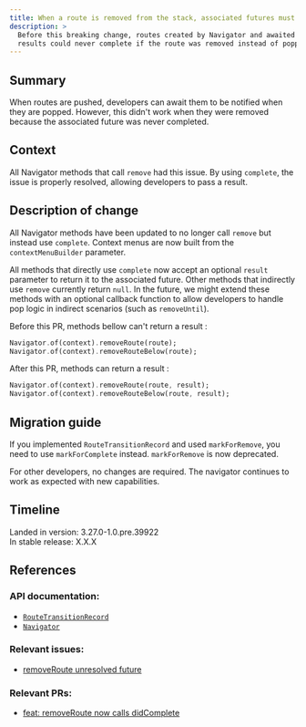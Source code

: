 ```yaml
---
title: When a route is removed from the stack, associated futures must complete
description: >
  Before this breaking change, routes created by Navigator and awaited for
  results could never complete if the route was removed instead of popped.
---
```


## Summary

When routes are pushed, developers can await them to be notified when they are
popped. However, this didn't work when they were removed because the associated
future was never completed.

## Context

All Navigator methods that call `remove` had this issue. By using `complete`,
the issue is properly resolved, allowing developers to pass a result.

## Description of change

All Navigator methods have been updated to no longer call `remove` but instead
use `complete`. Context menus are now built from the `contextMenuBuilder`
parameter.

All methods that directly use `complete` now accept an optional `result`
parameter to return it to the associated future. Other methods that indirectly
use `remove` currently return `null`. In the future, we might extend these
methods with an optional callback function to allow developers to handle pop
logic in indirect scenarios (such as `removeUntil`).

Before this PR, methods bellow can't return a result :
```dart
Navigator.of(context).removeRoute(route);
Navigator.of(context).removeRouteBelow(route);
```

After this PR, methods can return a result :
```dart
Navigator.of(context).removeRoute(route, result);
Navigator.of(context).removeRouteBelow(route, result);
```

## Migration guide

If you implemented `RouteTransitionRecord` and used `markForRemove`,
you need to use `markForComplete` instead. `markForRemove` is now deprecated.

For other developers, no changes are required. The navigator continues to work
as expected with new capabilities.

## Timeline

Landed in version: 3.27.0-1.0.pre.39922  
In stable release: X.X.X

## References

### API documentation:

* [`RouteTransitionRecord`]({{site.api}}/flutter/widgets/RouteTransitionRecord-class.html)
* [`Navigator`]({{site.api}}/flutter/widgets/Navigator-class.html)

### Relevant issues:

* [removeRoute unresolved future]({{site.repo.flutter}}/issues/157505)

### Relevant PRs:

* [feat: removeRoute now calls didComplete]({{site.repo.flutter}}/pull/157725)
